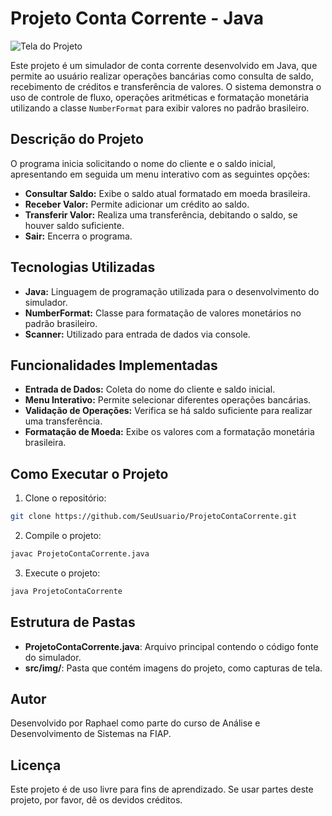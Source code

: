 # Projeto Conta Corrente - Java

![Tela do Projeto](./src/img/ProjetoContaCorrente.png)

Este projeto é um simulador de conta corrente desenvolvido em Java, que permite ao usuário realizar operações bancárias como consulta de saldo, recebimento de créditos e transferência de valores. O sistema demonstra o uso de controle de fluxo, operações aritméticas e formatação monetária utilizando a classe `NumberFormat` para exibir valores no padrão brasileiro.

## Descrição do Projeto

O programa inicia solicitando o nome do cliente e o saldo inicial, apresentando em seguida um menu interativo com as seguintes opções:
- **Consultar Saldo:** Exibe o saldo atual formatado em moeda brasileira.
- **Receber Valor:** Permite adicionar um crédito ao saldo.
- **Transferir Valor:** Realiza uma transferência, debitando o saldo, se houver saldo suficiente.
- **Sair:** Encerra o programa.

## Tecnologias Utilizadas

- **Java:** Linguagem de programação utilizada para o desenvolvimento do simulador.
- **NumberFormat:** Classe para formatação de valores monetários no padrão brasileiro.
- **Scanner:** Utilizado para entrada de dados via console.

## Funcionalidades Implementadas

- **Entrada de Dados:** Coleta do nome do cliente e saldo inicial.
- **Menu Interativo:** Permite selecionar diferentes operações bancárias.
- **Validação de Operações:** Verifica se há saldo suficiente para realizar uma transferência.
- **Formatação de Moeda:** Exibe os valores com a formatação monetária brasileira.

## Como Executar o Projeto

1. Clone o repositório:
  ```bash
  git clone https://github.com/SeuUsuario/ProjetoContaCorrente.git
  ```

2. Compile o projeto:
  ```bash
  javac ProjetoContaCorrente.java
  ```
3. Execute o projeto:
  ```bash
  java ProjetoContaCorrente
  ```

## Estrutura de Pastas

- **ProjetoContaCorrente.java**: Arquivo principal contendo o código fonte do simulador.
- **src/img/**: Pasta que contém imagens do projeto, como capturas de tela.

## Autor

Desenvolvido por Raphael como parte do curso de Análise e Desenvolvimento de Sistemas na FIAP.

## Licença

Este projeto é de uso livre para fins de aprendizado. Se usar partes deste projeto, por favor, dê os devidos créditos.
